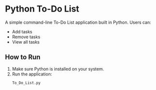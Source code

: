 # Python To-Do List

A simple command-line To-Do List application built in Python. Users can:
- Add tasks
- Remove tasks
- View all tasks

## How to Run
1. Make sure Python is installed on your system.
2. Run the application:
   ```bash
   To_Do_List.py
